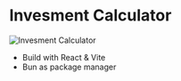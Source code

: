 # Invesment Calculator

![Invesment Calculator](https://github.com/PlooJompong/Javascript-projects/assets/50630228/7b4180e7-4479-474a-89c8-5a7d3b640fea)

- Build with React & Vite
- Bun as package manager
